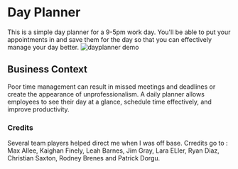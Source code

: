 # Day Planner

This is a simple day planner for a 9-5pm work day. You'll be able to put your appointments in and save them for the day so that you can effectively manage your day better.
![dayplanner demo](./screenshot.dox)

## Business Context

Poor time management can result in missed meetings and deadlines or create the appearance of unprofessionalism. A daily planner allows employees to see their day at a glance, schedule time effectively, and improve productivity. 

### Credits

Several team players helped direct me when I was off base.  Crredits go to :  Max Allee, Kaighan Finely, Leah Barnes, Jim Gray, Lara ELler, Ryan Diaz, Christian Saxton, Rodney Brenes and Patrick Dorgu.


